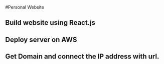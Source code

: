 #Personal Website

## Build website using React.js

## Deploy server on AWS

## Get Domain and connect the IP address with url.

